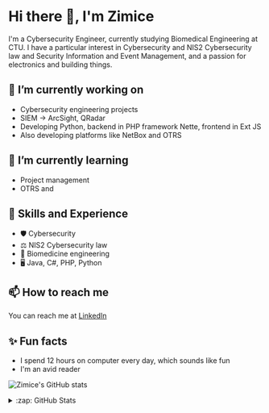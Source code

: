 # Hi there 👋, I'm Zimice

I'm a Cybersecurity Engineer, currently studying Biomedical Engineering at CTU. I have a particular interest in Cybersecurity and NIS2 Cybersecurity law and Security Information and Event Management, and a passion for electronics and building things.

## 🔭 I’m currently working on

- Cybersecurity engineering projects
- SIEM -> ArcSight, QRadar
- Developing Python, backend in PHP framework Nette, frontend in Ext JS
- Also developing platforms like NetBox and OTRS

## 🌱 I’m currently learning

- Project management
- OTRS and 

## 💼 Skills and Experience

- 🛡️ Cybersecurity
- ⚖️ NIS2 Cybersecurity law
- 🧬 Biomedicine engineering
- 🖥️ Java, C#, PHP, Python

## 📫 How to reach me

You can reach me at [LinkedIn](https://www.linkedin.com/in/%C5%A1imon-koch%C3%A1nek-9196b0198)

## ✨ Fun facts

- I spend 12 hours on computer every day, which sounds like fun
- I'm an avid reader

![Zimice's GitHub stats](https://github-readme-stats.vercel.app/api?username=Zimice&show_icons=true&theme=tokyonight)


<details>
  <summary>:zap: GitHub Stats</summary>
  <img align="left" alt="zimice's GitHub Stats" src="https://github-readme-stats-zimice.vercel.app/api?username=zimice&show_icons=true&hide_border=true" />
<img align="left" alt="zimice's GitHub Stats" src="https://github-readme-stats-zimice.vercel.app/api/top-langs/?username=zimice&hide=javascript" />
</details>
